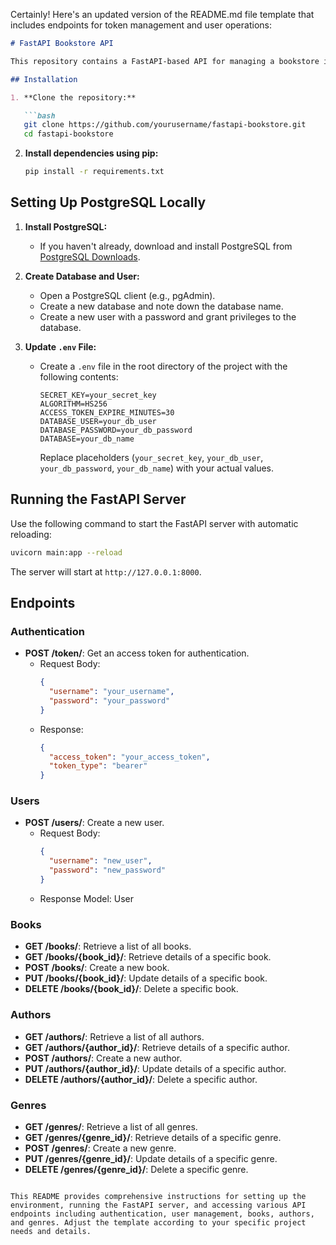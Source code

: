 Certainly! Here's an updated version of the README.md file template that includes endpoints for token management and user operations:

```markdown
# FastAPI Bookstore API

This repository contains a FastAPI-based API for managing a bookstore inventory.

## Installation

1. **Clone the repository:**

   ```bash
   git clone https://github.com/yourusername/fastapi-bookstore.git
   cd fastapi-bookstore
   ```

2. **Install dependencies using pip:**

   ```bash
   pip install -r requirements.txt
   ```

## Setting Up PostgreSQL Locally

1. **Install PostgreSQL:**
   - If you haven't already, download and install PostgreSQL from [PostgreSQL Downloads](https://www.postgresql.org/download/).

2. **Create Database and User:**
   - Open a PostgreSQL client (e.g., pgAdmin).
   - Create a new database and note down the database name.
   - Create a new user with a password and grant privileges to the database.

3. **Update `.env` File:**
   - Create a `.env` file in the root directory of the project with the following contents:

     ```dotenv
     SECRET_KEY=your_secret_key
     ALGORITHM=HS256
     ACCESS_TOKEN_EXPIRE_MINUTES=30
     DATABASE_USER=your_db_user
     DATABASE_PASSWORD=your_db_password
     DATABASE=your_db_name
     ```

     Replace placeholders (`your_secret_key`, `your_db_user`, `your_db_password`, `your_db_name`) with your actual values.

## Running the FastAPI Server

Use the following command to start the FastAPI server with automatic reloading:

```bash
uvicorn main:app --reload
```

The server will start at `http://127.0.0.1:8000`.

## Endpoints

### Authentication

- **POST /token/**: Get an access token for authentication.
  - Request Body:
    ```json
    {
      "username": "your_username",
      "password": "your_password"
    }
    ```
  - Response:
    ```json
    {
      "access_token": "your_access_token",
      "token_type": "bearer"
    }
    ```

### Users

- **POST /users/**: Create a new user.
  - Request Body:
    ```json
    {
      "username": "new_user",
      "password": "new_password"
    }
    ```
  - Response Model: User

### Books

- **GET /books/**: Retrieve a list of all books.
- **GET /books/{book_id}/**: Retrieve details of a specific book.
- **POST /books/**: Create a new book.
- **PUT /books/{book_id}/**: Update details of a specific book.
- **DELETE /books/{book_id}/**: Delete a specific book.

### Authors

- **GET /authors/**: Retrieve a list of all authors.
- **GET /authors/{author_id}/**: Retrieve details of a specific author.
- **POST /authors/**: Create a new author.
- **PUT /authors/{author_id}/**: Update details of a specific author.
- **DELETE /authors/{author_id}/**: Delete a specific author.

### Genres

- **GET /genres/**: Retrieve a list of all genres.
- **GET /genres/{genre_id}/**: Retrieve details of a specific genre.
- **POST /genres/**: Create a new genre.
- **PUT /genres/{genre_id}/**: Update details of a specific genre.
- **DELETE /genres/{genre_id}/**: Delete a specific genre.
```

This README provides comprehensive instructions for setting up the environment, running the FastAPI server, and accessing various API endpoints including authentication, user management, books, authors, and genres. Adjust the template according to your specific project needs and details.